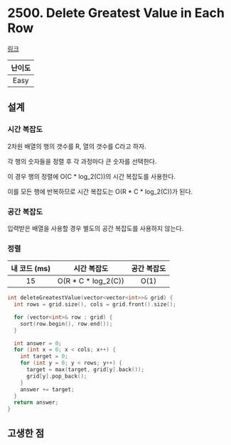 # 2500. Delete Greatest Value in Each Row

[링크](https://leetcode.com/problems/delete-greatest-value-in-each-row/description/)

| 난이도 |
| :----: |
|  Easy  |

## 설계

### 시간 복잡도

2차원 배열의 행의 갯수를 R, 열의 갯수를 C라고 하자.

각 행의 숫자들을 정렬 후 각 과정마다 큰 숫자를 선택한다.

이 경우 행의 정렬에 O(C \* log_2(C))의 시간 복잡도를 사용한다.

이를 모든 행에 반복하므로 시간 복잡도는 O(R \* C \* log_2(C))가 된다.

### 공간 복잡도

입력받은 배열을 사용할 경우 별도의 공간 복잡도를 사용하지 않는다.

### 정렬

| 내 코드 (ms) |      시간 복잡도      | 공간 복잡도 |
| :----------: | :-------------------: | :---------: |
|      15      | O(R \* C \* log_2(C)) |    O(1)     |

```cpp
int deleteGreatestValue(vector<vector<int>>& grid) {
  int rows = grid.size(), cols = grid.front().size();

  for (vector<int>& row : grid) {
    sort(row.begin(), row.end());
  }

  int answer = 0;
  for (int x = 0; x < cols; x++) {
    int target = 0;
    for (int y = 0; y < rows; y++) {
      target = max(target, grid[y].back());
      grid[y].pop_back();
    }
    answer += target;
  }
  return answer;
}
```

## 고생한 점
